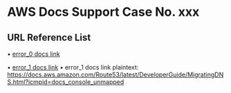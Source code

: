 # AWS Docs Support Case No. xxx

## URL Reference List
• [error_0 docs link](https://docs.aws.amazon.com/Route53/latest/APIReference/API-actions-by-function.html)

• [error_1 docs link](https://docs.aws.amazon.com/Route53/latest/DeveloperGuide/MigratingDNS.html?icmpid=docs_console_unmapped)
• error_1 docs link plaintext:
https://docs.aws.amazon.com/Route53/latest/DeveloperGuide/MigratingDNS.html?icmpid=docs_console_unmapped